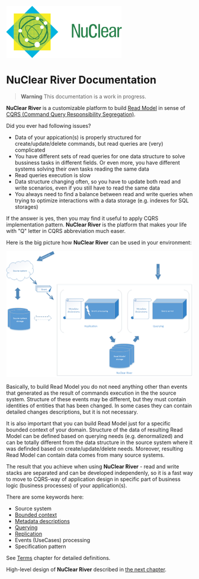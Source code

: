 ![](../media/nuclear-logo.png)
# NuClear River Documentation

> **Warning** This documentation is a work in progress.

**NuClear River** is a customizable platform to build [Read Model](http://codebetter.com/gregyoung/2010/02/15/cqrs-is-more-work-because-of-the-read-model/) in sense of [CQRS (Command Query Responsibility Segregation)](https://cqrs.files.wordpress.com/2010/11/cqrs_documents.pdf).

Did you ever had following issues?

* Data of your appication(s) is properly structured for create/update/delete commands, but read queries are (very) complicated
* You have different sets of read queries for one data structure to solve bussiness tasks in different fields. Or even more, you have different systems solving their own tasks reading the same data
* Read queries execution is slow
* Data structure changing often, so you have to update both read and write scenarios, even if you still have to read the same data
* You always need to find a balance between read and write queries when trying to optimize interactions with a data storage (e.g. indexes for SQL storages)

If the answer is yes, then you may find it useful to apply CQRS implementation pattern. **NuClear River** is the platform that makes your life with "Q" letter in CQRS abbreviation much easer.

Here is the big picture how **NuClear River** can be used in your environment:

![image](diagrams/nuclear-river-big-picture.png)

Basically, to build Read Model you do not need anything other than events that generated as the result of commands execution in the the source system. Structure of these events may be different, but they must contain identities of entities that has been changed. In some cases they can contain detailed changes descriptions, but it is not necessary.

It is also important that you can build Read Model just for a specific bounded context of your domain. Structure of the data of resulting Read Model can be defined based on querying needs (e.g. denormalized) and can be totally different from the data structure in the source system where it was definded based on create/update/delete needs. Moreover, resulting Read Model can contain data comes from many source systems.

The result that you achieve when using **NuClear River** - read and write stacks are separated and can be developed independenly, so it is a fast way to move to CQRS-way of application design in specific part of business logic (business processes) of your application(s).

There are some keywords here:

* Source system
* [Bounded context](http://martinfowler.com/bliki/BoundedContext.html)
* [Metadata descriptions](design-overview/metadata-descriptions.md)
* [Querying](design-overview/querying-design.md)
* [Replication](design-overview/replication-design.md)
* Events (UseCases) processing
* Specification pattern

See [Terms](terms.md) chapter for detailed definitions.

High-level design of **NuClear River** described in [the next chapter](design-overview/README.md).